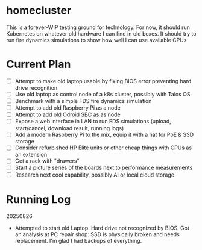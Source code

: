 # homecluster
This is a forever-WIP testing ground for technology.
For now, it should run Kubernetes on whatever old hardware I can find in old boxes.
It should try to run fire dynamics simulations to show how well I can use available CPUs

# Current Plan
- [ ] Attempt to make old laptop usable by fixing BIOS error preventing hard drive recognition
- [ ] Use old laptop as control node of a k8s cluster, possibly with Talos OS
- [ ] Benchmark with a simple FDS fire dynamics simulation
- [ ] Attempt to add old Raspberry Pi as a node
- [ ] Attempt to add old Odroid SBC as as node
- [ ] Expose a web interface in LAN to run FDS simulations (upload, start/cancel, download result, running logs)
- [ ] Add a modern Raspberry Pi to the mix, equip it with a hat for PoE & SSD storage
- [ ] Consider refurbished HP Elite units or other cheap things with CPUs as an extension
- [ ] Get a rack with "drawers"
- [ ] Start a picture series of the boards next to performance measurements
- [ ] Research next cool capability, possibly AI or local cloud storage

# Running Log
20250826  
 - Attempted to start old Laptop. Hard drive not recognized by BIOS. Got an analysis at PC repair shop: SSD is physically broken and needs replacement. I'm glad I had backups of everything.
